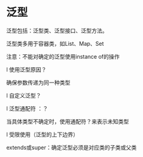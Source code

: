 # 泛型

泛型包括：泛型类、泛型接口、泛型方法。

泛型类多用于容器类，如List、Map、Set

注意：不能对确定的泛型使用instance of的操作

l 使用泛型原因？

确保参数传递为同一种类型

l 自定义泛型？

l 泛型通配符 ：？

当具体类型不确定时，使用通配符？来表示未知类型

l 受限使用（泛型的上下边界）

extends或super：确定泛型必须是对应类的子类或父类





